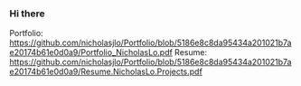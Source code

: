 ### Hi there 

Portfolio: https://github.com/nicholasjlo/Portfolio/blob/5186e8c8da95434a201021b7ae20174b61e0d0a9/Portfolio_NicholasLo.pdf
Resume: https://github.com/nicholasjlo/Portfolio/blob/5186e8c8da95434a201021b7ae20174b61e0d0a9/Resume.NicholasLo.Projects.pdf



<!--
**nicholasjlo/nicholasjlo** is a ✨ _special_ ✨ repository because its `README.md` (this file) appears on your GitHub profile.

Here are some ideas to get you started:

- 🔭 I’m currently working on ...
- 🌱 I’m currently learning ...
- 👯 I’m looking to collaborate on ...
- 🤔 I’m looking for help with ...
- 💬 Ask me about ...
- 📫 How to reach me: ...
- 😄 Pronouns: ...
- ⚡ Fun fact: ...
-->

